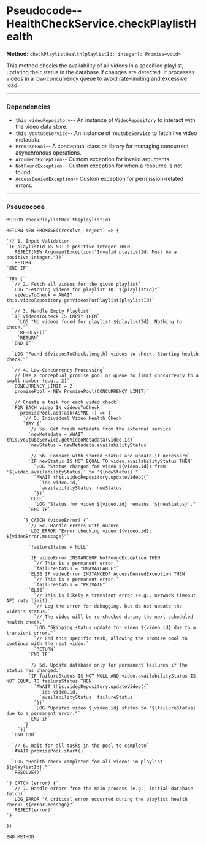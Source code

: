 # Pseudocode-- HealthCheckService.checkPlaylistHealth

**Method:** `checkPlaylistHealth(playlistId: integer): Promise<void>`

This method checks the availability of all videos in a specified playlist, updating their status in the database if changes are detected. It processes videos in a low-concurrency queue to avoid rate-limiting and excessive load.

---

### **Dependencies**

-   `this.videoRepository`-- An instance of `VideoRepository` to interact with the video data store.
-   `this.youtubeService`-- An instance of `YoutubeService` to fetch live video metadata.
-   `PromisePool`-- A conceptual class or library for managing concurrent asynchronous operations.
-   `ArgumentException`-- Custom exception for invalid arguments.
-   `NotFoundException`-- Custom exception for when a resource is not found.
-   `AccessDeniedException`-- Custom exception for permission-related errors.

---

### **Pseudocode**

`METHOD checkPlaylistHealth(playlistId)`

  `RETURN NEW PROMISE((resolve, reject) => {`

    `// 1. Input Validation`
    `IF playlistId IS NOT a positive integer THEN`
      `REJECT(NEW ArgumentException("Invalid playlistId. Must be a positive integer."))`
      `RETURN`
    `END IF`

    `TRY {`
      `// 2. Fetch all videos for the given playlist`
      `LOG "Fetching videos for playlist ID: ${playlistId}"`
      `videosToCheck = AWAIT this.videoRepository.getVideosForPlaylist(playlistId)`

      `// 3. Handle Empty Playlist`
      `IF videosToCheck IS EMPTY THEN`
        `LOG "No videos found for playlist ${playlistId}. Nothing to check."`
        `RESOLVE()`
        `RETURN`
      `END IF`

      `LOG "Found ${videosToCheck.length} videos to check. Starting health check."`

      `// 4. Low-Concurrency Processing`
      `// Use a conceptual promise pool or queue to limit concurrency to a small number (e.g., 2)`
      `CONCURRENCY_LIMIT = 2`
      `promisePool = NEW PromisePool(CONCURRENCY_LIMIT)`

      `// Create a task for each video check`
      `FOR EACH video IN videosToCheck`
        `promisePool.addTask(ASYNC () => {`
          `// 5. Individual Video Health Check`
          `TRY {`
            `// 5a. Get fresh metadata from the external service`
            `newMetadata = AWAIT this.youtubeService.getVideoMetadata(video.id)`
            `newStatus = newMetadata.availabilityStatus`

            `// 5b. Compare with stored status and update if necessary`
            `IF newStatus IS NOT EQUAL TO video.availabilityStatus THEN`
              `LOG "Status changed for video ${video.id}: from '${video.availabilityStatus}' to '${newStatus}'"`
              `AWAIT this.videoRepository.updateVideo({`
                `id: video.id,`
                `availabilityStatus: newStatus`
              `})`
            `ELSE`
              `LOG "Status for video ${video.id} remains '${newStatus}'."`
            `END IF`

          `} CATCH (videoError) {`
            `// 5c. Handle errors with nuance`
            `LOG_ERROR "Error checking video ${video.id}: ${videoError.message}"`

            `failureStatus = NULL`

            `IF videoError INSTANCEOF NotFoundException THEN`
              `// This is a permanent error.`
              `failureStatus = "UNAVAILABLE"`
            `ELSE IF videoError INSTANCEOF AccessDeniedException THEN`
              `// This is a permanent error.`
              `failureStatus = "PRIVATE"`
            `ELSE`
              `// This is likely a transient error (e.g., network timeout, API rate limit).`
              `// Log the error for debugging, but do not update the video's status.`
              `// The video will be re-checked during the next scheduled health check.`
              `LOG "Skipping status update for video ${video.id} due to a transient error."`
              `// End this specific task, allowing the promise pool to continue with the next video.`
              `RETURN`
            `END IF`

            `// 5d. Update database only for permanent failures if the status has changed.`
            `IF failureStatus IS NOT NULL AND video.availabilityStatus IS NOT EQUAL TO failureStatus THEN`
              `AWAIT this.videoRepository.updateVideo({`
                `id: video.id,`
                `availabilityStatus: failureStatus`
              `})`
              `LOG "Updated video ${video.id} status to '${failureStatus}' due to a permanent error."`
            `END IF`
          `}`
        `})`
      `END FOR`

      `// 6. Wait for all tasks in the pool to complete`
      `AWAIT promisePool.start()`
      
      `LOG "Health check completed for all videos in playlist ${playlistId}."`
      `RESOLVE()`

    `} CATCH (error) {`
      `// 7. Handle errors from the main process (e.g., initial database fetch)`
      `LOG_ERROR "A critical error occurred during the playlist health check: ${error.message}"`
      `REJECT(error)`
    `}`
  `})`

`END METHOD`